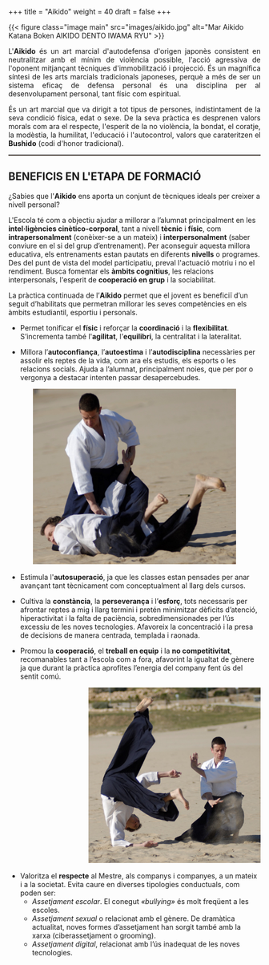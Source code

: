 +++
title = "Aikido"
weight = 40
draft = false
+++

{{< figure class="image main" src="images/aikido.jpg" alt="Mar Aikido Katana Boken AIKIDO DENTO IWAMA RYU" >}}
<div style="text-align: justify">
  L'<strong>Aikido</strong> és un art marcial d'autodefensa d'origen japonès consistent en neutralitzar amb el mínim de violència possible, l'acció agressiva de l'oponent mitjançant tècniques d'immobilització i projecció. És un magnífica síntesi de les arts marcials tradicionals japoneses, perquè a més de ser un sistema eficaç de defensa personal és una disciplina per al desenvolupament personal, tant físic com espiritual.

  És un art marcial que va dirigit a tot tipus de persones, indistintament de la seva condició física, edat o sexe. De la seva pràctica es desprenen valors morals com ara el respecte, l'esperit de la no violència, la bondat, el coratje, la modèstia, la humilitat, l'educació i l'autocontrol, valors que carateritzen el <strong>Bushido</strong> (codi d'honor tradicional).
</div>

<hr style="border-bottom: solid 1px #514234;">

## BENEFICIS EN L'ETAPA DE FORMACIÓ

¿Sabies que l'<strong>Aikido</strong> ens aporta un conjunt de tècniques ideals per creixer a nivell personal?

L'Escola té com a objectiu ajudar a millorar a l’alumnat principalment en les **intel·ligències cinètico-corporal**, tant a nivell **tècnic** i **físic**, com **intrapersonalment** (conèixer-se a un mateix) i **interpersonalment** (saber conviure en el si del grup d’entrenament). Per aconseguir aquesta millora educativa, els entrenaments estan pautats en diferents **nivells** o programes.
Des del punt de vista del model participatiu, preval l'actuació motriu i no el rendiment. Busca fomentar els **àmbits cognitius**, les relacions interpersonals, l'esperit de **cooperació en grup** i la sociabilitat.

La pràctica continuada de l’**Aikido** permet que el jovent es beneficiï d’un seguit d’habilitats que permetran  millorar les seves competències en els àmbits estudiantil, esportiu i personals.

- Permet tonificar el **físic** i reforçar la **coordinació** i la **flexibilitat**. S’incrementa també l'**agilitat**, l'**equilibri**, la centralitat i la lateralitat.

- Millora l’**autoconfiança**, l’**autoestima** i l’**autodisciplina** necessàries per assolir els reptes de la vida, com ara els estudis, els esports o les relacions socials. Ajuda a l’alumnat, principalment noies, que per por o vergonya a destacar intenten passar desapercebudes.

<div style="text-align:center;">
  <img src="images/aikido-control.JPG" height="350" alt="Aikido Tarragona">
</div>

- Estimula l'**autosuperació**, ja que les classes estan pensades per anar avançant tant tècnicament com conceptualment al llarg dels cursos.

- Cultiva la **constància**, la **perseverança** i l’**esforç**, tots necessaris per afrontar reptes a mig i llarg termini i pretén minimitzar dèficits d’atenció, hiperactivitat i la falta de paciència, sobredimensionades per l’ús excessiu de les noves tecnologies. Afavoreix la concentració i la presa de decisions de manera centrada, templada i raonada.

- Promou la **cooperació**, el **treball en equip** i la **no competitivitat**, recomanables tant a l’escola com a fora, afavorint la igualtat de gènere ja que durant la pràctica aprofites l’energia del company fent ús del sentit comú.

<div style="text-align:right;">
  <img src="images/escola-aikido.jpg" height="350" alt="Aikido Tarragona">
</div>

- Valoritza el **respecte** al Mestre, als companys i companyes, a un mateix i a la societat. Evita caure en diverses tipologies conductuals, com poden ser:
  - *Assetjament escolar*. El conegut *«bullying»* és molt freqüent a les escoles.
  - *Assetjament sexual* o relacionat amb el gènere. De dramàtica actualitat, noves formes d’assetjament han sorgit també amb la xarxa (ciberassetjament o grooming).
  - *Assetjament digital*, relacionat amb l’ús inadequat de les noves tecnologies.
